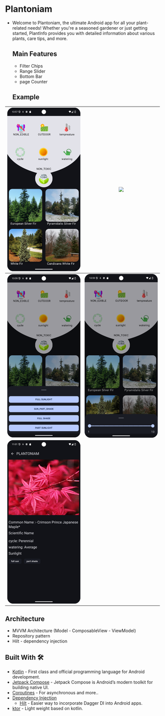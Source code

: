 ﻿# Plantoniam
 - Welcome to Plantoniam, the ultimate Android app for all your plant-related needs! Whether you're a seasoned gardener or just getting started, PlantInfo provides you with detailed information about various plants, care tips, and more.

   ## Main Features
   - Filter Chips
   - Range Slider
   - Bottom Bar
   - page Counter

   ## Example
| <img src="app/src/main/res/drawable/homescreen.png" width="250"/> | <img src="app/src/main/res/drawable/homescreen2.png" width="250"/> |
|:------------------------------------------------------------------:|:-------------------------------------------------------------------:|
| <img src="app/src/main/res/drawable/bottombar.png" width="250"/>   | <img src="app/src/main/res/drawable/rangeslider.png" width="250"/>  |
| <img src="app/src/main/res/drawable/plantinformationscreen.png" width="250"/> |  |

 ## Architecture 
  - MVVM Architecture (Model - ComposableView - ViewModel)
  - Repository pattern
  - Hilt - dependency injection

## Built With 🛠
- [Kotlin](https://kotlinlang.org/) - First class and official programming language for Android development.
- [Jetpack Compose](https://developer.android.com/jetpack/compose) - Jetpack Compose is Android’s modern toolkit for building native UI.
- [Coroutines](https://kotlinlang.org/docs/reference/coroutines-overview.html) - For asynchronous and more..
- [Dependency Injection](https://developer.android.com/training/dependency-injection)
  - [Hilt](https://dagger.dev/hilt) - Easier way to incorporate Dagger DI into Android apps.
- [ktor](https://ktor.io/docs/client-engines.html) - Light weight based on kotlin.

